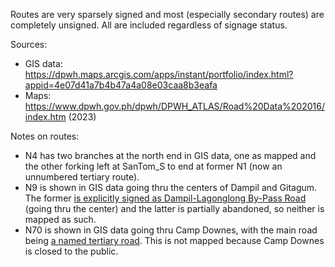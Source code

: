 Routes are very sparsely signed and most (especially secondary routes) are completely unsigned. All are included regardless of signage status.

Sources:
* GIS data: https://dpwh.maps.arcgis.com/apps/instant/portfolio/index.html?appid=4e07d41a7b4b47a4a08e03caa8b3eafa
* Maps: https://www.dpwh.gov.ph/dpwh/DPWH_ATLAS/Road%20Data%202016/index.htm (2023)

Notes on routes:
* N4 has two branches at the north end in GIS data, one as mapped and the other forking left at SanTom_S to end at former N1 (now an unnumbered tertiary route).
* N9 is shown in GIS data going thru the centers of Dampil and Gitagum. The former [is explicitly signed as Dampil-Lagonglong By-Pass Road](https://www.google.com/maps/@8.8245818,124.7916816,3a,43y,309.9h,85.18t/data=!3m7!1e1!3m5!1sxWneHzuvnMsY2HuS1LBtSQ!2e0!6shttps:%2F%2Fstreetviewpixels-pa.googleapis.com%2Fv1%2Fthumbnail%3Fcb_client%3Dmaps_sv.tactile%26w%3D900%26h%3D600%26pitch%3D4.818222603099329%26panoid%3DxWneHzuvnMsY2HuS1LBtSQ%26yaw%3D309.8988775678378!7i16384!8i8192?entry=ttu&g_ep=EgoyMDI1MDQwMi4xIKXMDSoASAFQAw%3D%3D) (going thru the center) and the latter is partially abandoned, so neither is mapped as such.
* N70 is shown in GIS data going thru Camp Downes, with the main road being [a named tertiary road](https://www.google.com/maps/@10.9998583,124.6153391,3a,15.9y,144.76h,91.81t/data=!3m7!1e1!3m5!1s7xwtCVsKsVpcOvBiwULgHg!2e0!6shttps:%2F%2Fstreetviewpixels-pa.googleapis.com%2Fv1%2Fthumbnail%3Fcb_client%3Dmaps_sv.tactile%26w%3D900%26h%3D600%26pitch%3D-1.8126928552192112%26panoid%3D7xwtCVsKsVpcOvBiwULgHg%26yaw%3D144.76258320164516!7i16384!8i8192?entry=ttu&g_ep=EgoyMDI1MDMxOS4yIKXMDSoASAFQAw%3D%3D). This is not mapped because Camp Downes is closed to the public.
